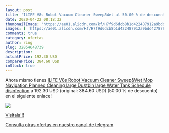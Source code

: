 ```yaml
---
layout: post
title: 'ILIFE V8s Robot Vacuum Cleaner Sweep&Wet al 50.00 % de descuento'
date: 2020-04-22 08:18:32
thumbnailImage: 'https://ae01.alicdn.com/kf/H7f9d6dcb8b1d422487912a9bdd427878L/ILIFE-V8s-Robot-Vacuum-Cleaner-Sweep-Wet-Mop-Navigation-Planned-Cleaning-large-Dustbin-large-Water-Tank.jpg_350x350._SL200_.jpg'
images: [ 'https://ae01.alicdn.com/kf/H7f9d6dcb8b1d422487912a9bdd427878L/ILIFE-V8s-Robot-Vacuum-Cleaner-Sweep-Wet-Mop-Navigation-Planned-Cleaning-large-Dustbin-large-Water-Tank.jpg_350x350._SL200_.jpg' ]
comments: true
category: ofertas
author: ring
slug: 32854648739
description:
actualPrice: 192.30 USD
comparePrice: 384.60 USD
inStock: true
---
```


Ahora mismo tienes [ILIFE V8s Robot Vacuum Cleaner Sweep&Wet Mop Navigation Planned Cleaning large Dustbin large Water Tank Schedule disinfection](https://www.amazon.com/dp/32854648739/?tag=redken08-20) a 192.30 USD (original: 384.60 USD) (50.00 %  de descuento) en el siguiente enlace!

[![](https://ae01.alicdn.com/kf/H7f9d6dcb8b1d422487912a9bdd427878L/ILIFE-V8s-Robot-Vacuum-Cleaner-Sweep-Wet-Mop-Navigation-Planned-Cleaning-large-Dustbin-large-Water-Tank.jpg_350x350._SL200_.jpg)](https://www.amazon.com/dp/32854648739/?tag=redken08-20)

[Visítala!!!](https://www.amazon.com/dp/32854648739/?tag=redken08-20)

[Consulta otras ofertas en nuestro canal de telegram](https://t.me/s/ofertas25)
